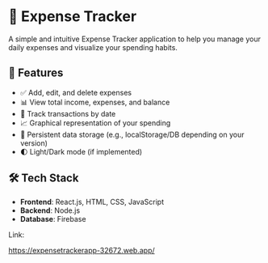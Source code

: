 # 💸 Expense Tracker

A simple and intuitive Expense Tracker application to help you manage your daily expenses and visualize your spending habits.

## 🚀 Features

- ✅ Add, edit, and delete expenses
- 📊 View total income, expenses, and balance
- 📅 Track transactions by date
- 📈 Graphical representation of your spending
- 💾 Persistent data storage (e.g., localStorage/DB depending on your version)
- 🌓 Light/Dark mode (if implemented)

## 🛠️ Tech Stack

- **Frontend**: React.js, HTML, CSS, JavaScript   
- **Backend**: Node.js  
- **Database**: Firebase 

Link:

https://expensetrackerapp-32672.web.app/
